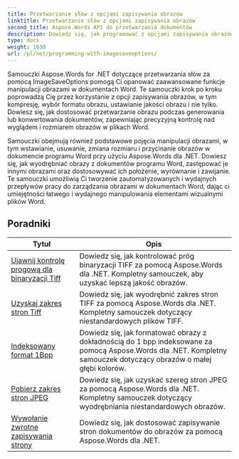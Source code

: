 ```yaml
---
title: Przetwarzanie słów z opcjami zapisywania obrazów
linktitle: Przetwarzanie słów z opcjami zapisywania obrazów
second_title: Aspose.Words API do przetwarzania dokumentów
description: Dowiedz się, jak programować z opcjami zapisywania obrazów w Aspose.Words dla .NET. Samouczki krok po kroku z przykładowym kodem do zapisywania obrazów i manipulowania nimi w dokumentach programu Word.
type: docs
weight: 1630
url: /pl/net/programming-with-imagesaveoptions/
---
```

Samouczki Aspose.Words for .NET dotyczące przetwarzania słów za pomocą ImageSaveOptions pomogą Ci opanować zaawansowane funkcje manipulacji obrazami w dokumentach Word. Te samouczki krok po kroku poprowadzą Cię przez korzystanie z opcji zapisywania obrazów, w tym kompresję, wybór formatu obrazu, ustawianie jakości obrazu i nie tylko. Dowiesz się, jak dostosować przetwarzanie obrazu podczas generowania lub konwertowania dokumentów, zapewniając precyzyjną kontrolę nad wyglądem i rozmiarem obrazów w plikach Word.

Samouczki obejmują również podstawowe pojęcia manipulacji obrazami, w tym wstawianie, usuwanie, zmiana rozmiaru i przycinanie obrazów w dokumencie programu Word przy użyciu Aspose.Words dla .NET. Dowiesz się, jak wyodrębniać obrazy z dokumentów programu Word, zastępować je innymi obrazami oraz dostosowywać ich położenie, wyrównanie i zawijanie. Te samouczki umożliwią Ci tworzenie zautomatyzowanych i wydajnych przepływów pracy do zarządzania obrazami w dokumentach Word, dając ci umiejętności łatwego i wydajnego manipulowania elementami wizualnymi plików Word.

 ## Poradniki
| Tytuł | Opis |
| --- | --- |
| [Ujawnij kontrolę progową dla binaryzacji Tiff](./expose-threshold-control-for-tiff-binarization/) | Dowiedz się, jak kontrolować próg binaryzacji TIFF za pomocą Aspose.Words dla .NET. Kompletny samouczek, aby uzyskać lepszą jakość obrazów. |
| [Uzyskaj zakres stron Tiff](./get-tiff-page-range/) | Dowiedz się, jak wyodrębnić zakres stron TIFF za pomocą Aspose.Words dla .NET. Kompletny samouczek dotyczący niestandardowych plików TIFF. |
| [Indeksowany format 1Bpp](./format-1bpp-indexed/) | Dowiedz się, jak formatować obrazy z dokładnością do 1 bpp indeksowane za pomocą Aspose.Words dla .NET. Kompletny samouczek dotyczący obrazów o małej głębi kolorów. |
| [Pobierz zakres stron JPEG](./get-jpeg-page-range/) | Dowiedz się, jak uzyskać szereg stron JPEG za pomocą Aspose.Words dla .NET. Kompletny samouczek dotyczący wyodrębniania niestandardowych obrazów. |
| [Wywołanie zwrotne zapisywania strony](./page-saving-callback/) | Dowiedz się, jak dostosować zapisywanie stron dokumentów do obrazów za pomocą Aspose.Words dla .NET. |